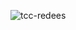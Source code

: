 ![tcc-redees](https://github.com/priced1/TCC-REDES_DE_COMPUTADORES/assets/69323540/8ab7a775-64f3-44fc-9020-bcf414ab2993)
